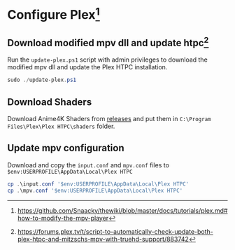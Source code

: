 # Configure Plex[^1]

## Download modified mpv dll and update htpc[^2]

Run the `update-plex.ps1` script with admin privileges to download the modified mpv dll and update the Plex HTPC installation.

```powershell
sudo ./update-plex.ps1
```

## Download Shaders

Download Anime4K Shaders from [releases](https://github.com/bloc97/Anime4K/releases) and put them in `C:\Program Files\Plex\Plex HTPC\shaders` folder.

## Update mpv configuration

Download and copy the `input.conf` and `mpv.conf` files to `$env:USERPROFILE\AppData\Local\Plex HTPC`

```powershell
cp .\input.conf '$env:USERPROFILE\AppData\Local\Plex HTPC'
cp .\mpv.conf '$env:USERPROFILE\AppData\Local\Plex HTPC'
```

[^1]: <https://github.com/Snaacky/thewiki/blob/master/docs/tutorials/plex.md#how-to-modify-the-mpv-player>
[^2]: <https://forums.plex.tv/t/script-to-automatically-check-update-both-plex-htpc-and-mitzschs-mpv-with-truehd-support/883742>
